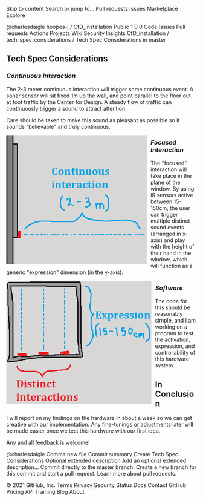 Skip to content
Search or jump to…
Pull requests
Issues
Marketplace
Explore
 
@charlesdaigle 
hoopes-j
/
CfD_installation
Public
1
0
0
Code
Issues
Pull requests
Actions
Projects
Wiki
Security
Insights
CfD_installation
/
tech_spec_considerations
/
Tech Spec Considerations 
in
master
 
## __Tech Spec Considerations__

### *Continuous  Interaction*
The 2-3 meter continuous interaction will trigger some continuous event. A sonar sensor will sit fixed 1m up the wall, and point parallel to the floor out at foot traffic by the Center for Design. A steady flow of traffic can continuously trigger a sound to attract attention.

Care should be taken to make this sound as pleasant as possible so it sounds "believable" and truly continuous.

 <img src="./horizontal.png"
     alt="Continuous interaction."
     style="float: left;
    margin-right: 10px;" />

### *Focused  Interaction*
The "focused" interaction will take place in the plane of the window. By using IR sensors active between 15-150cm, the user can trigger multiple distinct sound events (arranged in x-axis) and play with the height of their hand in the window, which will function as a generic "expression" dimension (in the y-axis).

 <img src="./vertical.png"
     alt="Focused interaction."
     style="float: left;
    margin-right: 10px;" />

### *Software*
The code for this should be reasonably simple, and I am working on a program to test the activation, expression, and controllability of this hardware system. 

## __In Conclusion__
I will report on my findings on the hardware in about a week so we can get creative with our implementation. Any fine-tunings or adjustments later will be made easier once we test this hardware with our first idea.

Any and all feedback is welcome!

@charlesdaigle
Commit new file
Commit summary
Create Tech Spec Considerations 
Optional extended description
Add an optional extended description…
 Commit directly to the master branch.
 Create a new branch for this commit and start a pull request. Learn more about pull requests.
 
© 2021 GitHub, Inc.
Terms
Privacy
Security
Status
Docs
Contact GitHub
Pricing
API
Training
Blog
About
